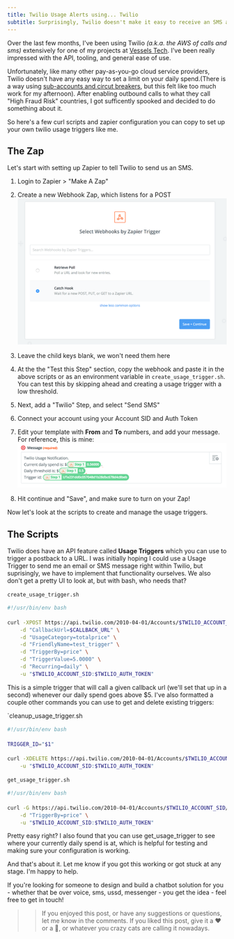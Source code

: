```yaml
---
title: Twilio Usage Alerts using... Twilio
subtitle: Surprisingly, Twilio doesn't make it easy to receive an SMS alert notifying you of your usage. Let's fix that.
---
```


Over the last few months, I've been using Twilio _(a.k.a. the AWS of calls and sms)_ extensively for one of my projects at [Vessels Tech](https://vesselstech.com). I've been really impressed with the API, tooling, and general ease of use.

Unfortunately, like many other pay-as-you-go cloud service providers, Twilio doesn't have any easy way to set a limit on your daily spend.(There is a way using [sub-accounts and circut breakers](https://support.twilio.com/hc/en-us/articles/223132387-Protect-your-Twilio-project-from-Fraud-with-Usage-Triggers), but this felt like too much work for my afternoon). After enabling outbound calls to what they call "High Fraud Risk" countries, I got sufficently spooked and decided to do something about it. 

So here's a few curl scripts and zapier configuration you can copy to set up your own twilio usage triggers like me.

## The Zap

Let's start with setting up Zapier to tell Twilio to send us an SMS.


1. Login to Zapier > "Make A Zap"
2. Create a new Webhook Zap, which listens for a POST
![Webhook Zap](./twilio_1.png)
3. Leave the child keys blank, we won't need them here
4. At the the "Test this Step" section, copy the webhook and paste it in the above scripts or as an environment variable in `create_usage_trigger.sh`. You can test this by skipping ahead and creating a usage trigger with a low threshold. 

5. Next, add a "Twilio" Step, and select "Send SMS"
6. Connect your account using your Account SID and Auth Token
7. Edit your template with __From__ and __To__ numbers, and add your message. For reference, this is mine:
![Twilio Message Template](./twilio_2.png)
8. Hit continue and "Save", and make sure to turn on your Zap!


Now let's look at the scripts to create and manage the usage triggers.

## The Scripts

Twilio does have an API feature called __Usage Triggers__ which you can use to trigger a postback to a URL. I was initially hoping I could use a Usage Trigger to send me an email or SMS message right within Twilio, but suprisingly, we have to implement that functionality ourselves. We also don't get a pretty UI to look at, but with bash, who needs that? 

`create_usage_trigger.sh`
```bash
#!/usr/bin/env bash

curl -XPOST https://api.twilio.com/2010-04-01/Accounts/$TWILIO_ACCOUNT_SID/Usage/Triggers.json \
    -d "CallbackUrl=$CALLBACK_URL" \
    -d "UsageCategory=totalprice" \
    -d "FriendlyName=test_trigger" \
    -d "TriggerBy=price" \
    -d "TriggerValue=5.0000" \
    -d "Recurring=daily" \
    -u "$TWILIO_ACCOUNT_SID:$TWILIO_AUTH_TOKEN"
```

This is a simple trigger that will call a given callback url (we'll set that up in a second) whenever our daily spend goes above $5. I've also formatted a couple other commands you can use to get and delete existing triggers:

`cleanup_usage_trigger.sh
```bash
#!/usr/bin/env bash

TRIGGER_ID="$1"

curl -XDELETE https://api.twilio.com/2010-04-01/Accounts/$TWILIO_ACCOUNT_SID/Usage/Triggers/$TRIGGER_ID.json \
    -u "$TWILIO_ACCOUNT_SID:$TWILIO_AUTH_TOKEN"
```

`get_usage_trigger.sh`
```bash
#!/usr/bin/env bash

curl -G https://api.twilio.com/2010-04-01/Accounts/$TWILIO_ACCOUNT_SID/Usage/Triggers.json \
    -d "TriggerBy=price" \
    -u "$TWILIO_ACCOUNT_SID:$TWILIO_AUTH_TOKEN"
```

Pretty easy right? I also found that you can use get_usage_trigger to see where your currently daily spend is at, which is helpful for testing and making sure your configuration is working.



And that's about it. Let me know if you got this working or got stuck at any stage. I'm happy to help.

If you're looking for someone to design and build a chatbot solution for you - whether that be over voice, sms, ussd, messenger - you get the idea - feel free to get in touch!


>>If you enjoyed this post, or have any suggestions or questions, let me know in the comments. If you liked this post, give it a ❤️ or a 👏, or whatever you crazy cats are calling it nowadays.

